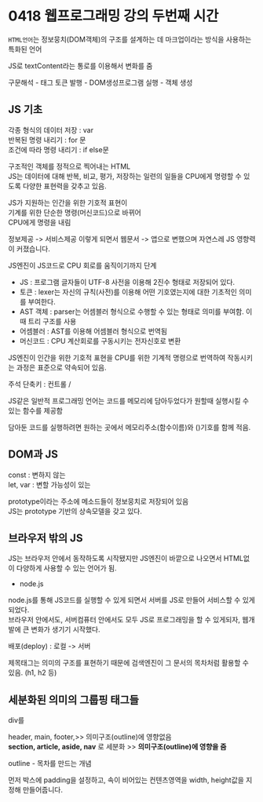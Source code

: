 # 0418 웹프로그래밍 강의 두번째 시간

`HTML언어`는 정보뭉치(DOM객체)의
구조를 설계하는 데 마크업이라는 방식을 사용하는 특화된 언어

JS로 textContent라는 통로를 이용해서 변화를 줌

구문해석 - 태그 토큰 발행 - DOM생성프로그램 실행 - 객체 생성

## JS 기초
각종 형식의 데이터 저장 : var  
반복된 명령 내리기 : for 문  
조건에 따라 명령 내리기 : if else문

구조적인 객체를 정적으로 찍어내는 HTML  
JS는 데이터에 대해 반복, 비교, 평가, 저장하는 일련의 일들을 CPU에게 명령할 수 있도록
다양한 표현력을 갖추고 있음.

JS가 지원하는 인간을 위한 기호적 표현이  
 기계를 위한 단순한 명령(머신코드)으로 바뀌어  
 CPU에게 명령을 내림

정보제공 -> 서비스제공 이렇게 되면서 웹문서 -> 앱으로 변했으며 자연스레 JS 영향력이 커졌습니다.

JS엔진이 JS코드로 CPU 회로를 움직이기까지 단계

- JS : 프로그램 글자들이 UTF-8 사전을 이용해 2진수 형태로 저장되어 있다.
- 토큰 : lexer는 자신의 규칙(사전)를 이용해 어떤 기호였는지에 대한 기초적인 의미를 부여한다.
- AST 객체 : parser는 어셈블러 형식으로 수행할 수 있는 형태로 의미를 부여함. 이때 트리 구조를 사용
- 어셈블러 : AST를 이용해 어셈블러 형식으로 번역됨
- 머신코드 : CPU 계산회로를 구동시키는 전자신호로 변환

JS엔진이 인간을 위한 기호적 표현을
CPU를 위한 기계적 명령으로 번역하여 작동시키는 과정은 표준으로 약속되어 있음.

주석 단축키 : 컨트롤 /

JS같은 일반적 프로그래밍 언어는 코드를 메모리에 담아두었다가 원할때 실행시킬 수 있는 함수를 제공함

담아둔 코드를 실행하려면 원하는 곳에서 메모리주소(함수이름)와 ()기호를 함께 적음.

## DOM과 JS
const : 변하지 않는  
let, var : 변할 가능성이 있는

prototype이라는 주소에 메소드들이 정보뭉치로 저장되어 있음  
JS는 prototype 기반의 상속모델을 갖고 있다.

## 브라우저 밖의 JS
JS는 브라우저 안에서 동작하도록 시작됐지만
JS엔진이 바깥으로 나오면서 HTML없이 다양하게 사용할 수 있는 언어가 됨.
- node.js

node.js를 통해 JS코드를 실행할 수 있게 되면서 서버를 JS로 만들어 서비스할 수 있게 되었다.  
브라우저 안에서도, 서버컴퓨터 안에서도 모두 JS로 프로그래밍을 할 수 있게되자, 웹개발에 큰 변화가 생기기 시작했다.

배포(deploy) : 로컬 -> 서버

제목태그는 의미의 구조를 표현하기 때문에 검색엔진이 그 문서의 목차처럼 활용할 수 있음.
(h1, h2 등)

## 세분화된 의미의 그룹핑 태그들
div를

header, main, footer,>> 의미구조(outline)에 영향없음  
**section, article, aside, nav** 로 세분화 >> **의미구조(outline)에 영향을 줌**

outline - 목차를 만드는 개념

먼저 박스에 padding을 설정하고, 속이 비어있는 컨텐츠영역을 width, height값을 지정해 만들어줍니다.

